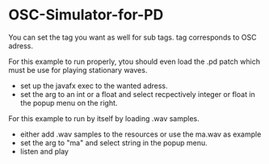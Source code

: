 # OSC-Simulator-for-PD

You can set the tag you want as well for sub tags. tag corresponds to OSC adress.

For this example to run properly, ytou should even load the .pd patch which must be use for playing stationary waves.

- set up the javafx exec to the wanted adress.
- set the arg to an int or a float and select recpectively integer or float in the popup menu on the right.

For this example to run by itself by loading .wav samples.

- either add .wav samples to the resources or use the ma.wav as example
- set the arg to "ma" and select string in the popup menu.
- listen and play
